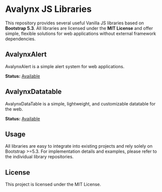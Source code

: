 # Avalynx JS Libraries

This repository provides several useful Vanilla JS libraries based on **Bootstrap 5.3**. All libraries are licensed under the **MIT License** and offer simple, flexible solutions for web applications without external framework dependencies.

## AvalynxAlert ##

AvalynxAlert is a simple alert system for web applications.

**Status:** [Available](https://github.com/avalynx/avalynx-alert)

## AvalynxDatatable ##

AvalynxDataTable is a simple, lightweight, and customizable datatable for the web.

**Status:** [Available](https://github.com/avalynx/avalynx-datatable)

## Usage

All libraries are easy to integrate into existing projects and rely solely on Bootstrap >=5.3. For implementation details and examples, please refer to the individual library repositories.

## License

This project is licensed under the MIT License.

